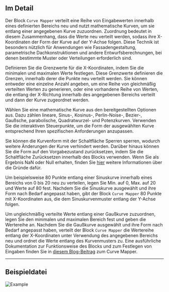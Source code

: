 ## Im Detail
Der Block `Curve Mapper` verteilt eine Reihe von Eingabewerten innerhalb eines definierten Bereichs neu und nutzt mathematische Kurven, um sie entlang einer angegebenen Kurve zuzuordnen. Zuordnung bedeutet in diesem Zusammenhang, dass die Werte neu verteilt werden, sodass ihre X-Koordinaten der Form der Kurve auf der Y-Achse folgen. Diese Technik ist besonders nützlich für Anwendungen wie Fassadengestaltung, parametrische Dachkonstruktionen und andere Entwurfsberechnungen, bei denen bestimmte Muster oder Verteilungen erforderlich sind.

Definieren Sie die Grenzwerte für die X-Koordinaten, indem Sie die minimalen und maximalen Werte festlegen. Diese Grenzwerte definieren die Grenzen, innerhalb derer die Punkte neu verteilt werden. Sie können entweder eine einzelne Anzahl angeben, um eine Reihe von gleichmäßig verteilten Werten zu generieren, oder eine vorhandene Reihe von Werten, die entlang der X-Richtung innerhalb des angegebenen Bereichs verteilt und dann der Kurve zugeordnet werden.

Wählen Sie eine mathematische Kurve aus den bereitgestellten Optionen aus. Dazu zählen lineare, Sinus-, Kosinus-, Perlin-Noise-, Bezier-, Gaußsche, parabolische, Quadratwurzel- und Potenzkurven. Verwenden Sie die interaktiven Steuerpunkte, um die Form der ausgewählten Kurve entsprechend Ihren spezifischen Anforderungen anzupassen.

Sie können die Kurvenform mit der Schaltfläche Sperren sperren, wodurch weitere Änderungen der Kurve verhindert werden. Darüber hinaus können Sie die Form auf den Vorgabezustand zurücksetzen, indem Sie die Schaltfläche Zurücksetzen innerhalb des Blocks verwenden. Wenn Sie als Ergebnis NaN oder Null erhalten, finden Sie [hier](https://dynamobim.org/introducing-the-curve-mapper-node-in-dynamo/#CurveMapper_Known_Issues) weitere Informationen über die Gründe dafür.

Um beispielsweise 80 Punkte entlang einer Sinuskurve innerhalb eines Bereichs von 0 bis 20 neu zu verteilen, legen Sie Min. auf 0, Max. auf 20 und Werte auf 80 fest. Nachdem Sie die Sinuskurve ausgewählt und ihre Form nach Bedarf angepasst haben, gibt der Block `Curve Mapper` 80 Punkte mit X-Koordinaten aus, die dem Sinuskurvenmuster entlang der Y-Achse folgen.

Um ungleichmäßig verteilte Werte entlang einer Gaußkurve zuzuordnen, legen Sie den minimalen und maximalen Bereich fest und geben die Wertereihe an. Nachdem Sie die Gaußkurve ausgewählt und ihre Form nach Bedarf angepasst haben, verteilt der Block `Curve Mapper` die Wertereihe entlang der X-Koordinaten unter Verwendung des angegebenen Bereichs neu und ordnet die Werte entlang des Kurvenmusters zu. Eine ausführliche Dokumentation zur Funktionsweise des Blocks und zum Festlegen von Eingaben finden Sie in [diesem Blog-Beitrag](https://dynamobim.org/introducing-the-curve-mapper-node-in-dynamo) zum Curve Mapper.




___
## Beispieldatei

![Example](./GV5KUSHDGL7YVBZAR4HEGY5NIXFIG3XTV6ZQPHC5MWWGEVOSRJ4Q_img.png)
